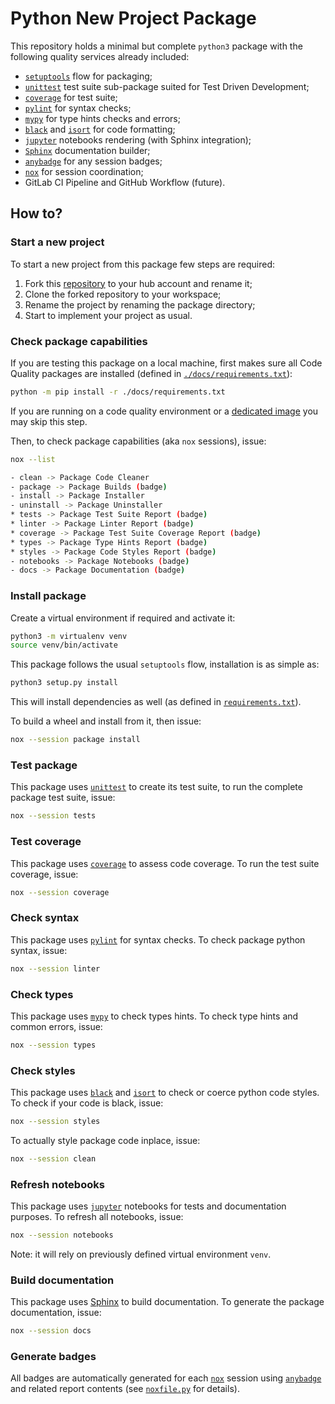 # Python New Project Package

This repository holds a minimal but complete `python3` package
with the following quality services already included:

 - [`setuptools`][100] flow for packaging;
 - [`unittest`][101] test suite sub-package suited for Test Driven Development;
 - [`coverage`][102] for test suite;
 - [`pylint`][103] for syntax checks;
 - [`mypy`][104] for type hints checks and errors;
 - [`black`][105] and [`isort`][106] for code formatting;
 - [`jupyter`][107] notebooks rendering (with Sphinx integration);
 - [`Sphinx`][108] documentation builder;
 - [`anybadge`][109] for any session badges;  
 - [`nox`][110] for session coordination;
 - GitLab CI Pipeline and GitHub Workflow (future).

## How to?

### Start a new project

To start a new project from this package few steps are required:

 1. Fork this [repository](https://github.com/jlandercy/newproject) to your hub
    account and rename it;
 2. Clone the forked repository to your workspace;
 3. Rename the project by renaming the package directory;
 4. Start to implement your project as usual.

### Check package capabilities

If you are testing this package on a local machine, first makes sure
all Code Quality packages are installed (defined in [`./docs/requirements.txt`][201]):

```bash
python -m pip install -r ./docs/requirements.txt
```

If you are running on a code quality environment or a [dedicated image][300]
you may skip this step.

Then, to check package capabilities (aka `nox` sessions), issue:

```bash
nox --list

- clean -> Package Code Cleaner
- package -> Package Builds (badge)
- install -> Package Installer
- uninstall -> Package Uninstaller
* tests -> Package Test Suite Report (badge)
* linter -> Package Linter Report (badge)
* coverage -> Package Test Suite Coverage Report (badge)
* types -> Package Type Hints Report (badge)
* styles -> Package Code Styles Report (badge)
- notebooks -> Package Notebooks (badge)
- docs -> Package Documentation (badge)
```

### Install package

Create a virtual environment if required and activate it:

```bash
python3 -m virtualenv venv
source venv/bin/activate
```

This package follows the usual `setuptools` flow, installation is as simple as:

```bash
python3 setup.py install
```

This will install dependencies as well (as defined in [`requirements.txt`][200]).

To build a wheel and install from it, then issue:

```bash
nox --session package install
```

### Test package

This package uses [`unittest`][101] to create its test suite,
to run the complete package test suite, issue:

```bash
nox --session tests
```

### Test coverage

This package uses [`coverage`][102] to assess code coverage.
To run the test suite coverage, issue:

```bash
nox --session coverage
```

### Check syntax

This package uses [`pylint`][103] for syntax checks.
To check package python syntax, issue:

```bash
nox --session linter
```

### Check types

This package uses [`mypy`][104] to check types hints.
To check type hints and common errors, issue:

```bash
nox --session types
```

### Check styles

This package uses [`black`][105] and [`isort`][106] to check or coerce python code styles.
To check if your code is black, issue:

```bash
nox --session styles
```

To actually style package code inplace, issue:

```bash
nox --session clean
```

### Refresh notebooks

This package uses [`jupyter`][107] notebooks for tests and documentation purposes.
To refresh all notebooks, issue:

```bash
nox --session notebooks
```

Note: it will rely on previously defined virtual environment `venv`.


### Build documentation

This package uses [Sphinx][108] to build documentation.
To generate the package documentation, issue:

```bash
nox --session docs
```

### Generate badges

All badges are automatically generated for each [`nox`][110]
session using [`anybadge`][109] and related report
contents (see [`noxfile.py`][210] for details).

[100]: https://github.com/pypa/setuptools
[101]: https://docs.python.org/3/library/unittest.html
[102]: https://github.com/nedbat/coveragepy
[103]: https://github.com/PyCQA/pylint
[104]: https://github.com/python/mypy
[105]: https://github.com/psf/black
[106]: https://github.com/pycqa/isort/
[107]: https://github.com/jupyter/notebook
[108]: https://github.com/sphinx-doc/sphinx
[109]: https://github.com/jongracecox/anybadge
[110]: https://github.com/theacodes/nox

[200]: ./requirements.txt
[201]: ./docs/requirements.txt
[210]: ./noxfile.py

[300]: https://hub.docker.com/repository/docker/jlandercy/python-challenge/general